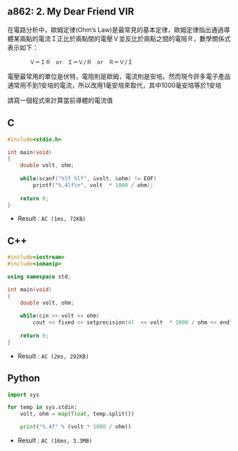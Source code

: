 ## a862: 2. My Dear Friend VIR
在電路分析中，歐姆定律(Ohm’s Law)是最常見的基本定律，歐姆定律指出通過導體某兩點的電流Ｉ正比於兩點間的電壓Ｖ並反比於兩點之間的電阻Ｒ，數學關係式表示如下：

           Ｖ＝ＩＲ　or　Ｉ＝Ｖ/Ｒ　or　Ｒ＝Ｖ/Ｉ 

電壓最常用的單位是伏特，電阻則是歐姆，電流則是安培。然而現今許多電子產品通常用不到1安培的電流，所以改用1毫安培來取代，其中1000毫安培等於1安培

 

請寫一個程式來計算當前導體的電流值

## C
```C
#include<stdio.h>

int main(void)
{
	double volt, ohm;
	
	while(scanf("%lf %lf", &volt, &ohm) != EOF)
		printf("%.4lf\n", volt  * 1000 / ohm);
	
	return 0;
}
```
 * Result : `AC (1ms, 72KB)`

## C++
```c++
#include<iostream>
#include<iomanip>

using namespace std;

int main(void)
{
	double volt, ohm;
	
	while(cin >> volt >> ohm)
		cout << fixed << setprecision(4)  << volt  * 1000 / ohm << endl;
	
	return 0;
}
```
 * Result : `AC (2ms, 292KB)`

## Python
```python
import sys

for temp in sys.stdin:
    volt, ohm = map(float, temp.split())

    print("%.4f" % (volt * 1000 / ohm))
```
 * Result : `AC (16ms, 3.3MB)`
